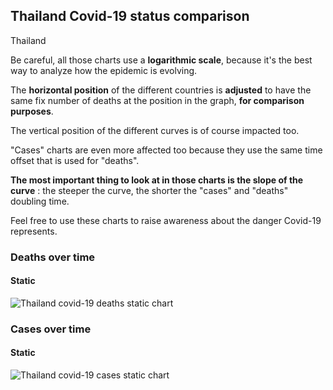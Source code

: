 ## Thailand Covid-19 status comparison 

Thailand



Be careful, all those charts use a **logarithmic scale**, because it's the best way to analyze how the epidemic is evolving.
 
The **horizontal position** of the different countries is **adjusted** to have the same fix number of deaths at the position in the graph, **for comparison purposes**.

The vertical position of the different curves is of course impacted too.

"Cases" charts are even more affected too because they use the same time offset that is used for "deaths".

**The most important thing to look at in those charts is the slope of the curve** : the steeper the curve, the shorter the "cases" and "deaths" doubling time.

Feel free to use these charts to raise awareness about the danger Covid-19 represents. 


 
### Deaths over time
 
#### Static
![Thailand covid-19 deaths static chart](https://raw.githubusercontent.com/madlag/coronavirus_study/master/notebooks/graphs/2020-03-21/countries/Thailand/2020-03-21_Thailand_deaths.png "Thailand covid-19 deaths static chart")   

 
### Cases over time
 
#### Static
![Thailand covid-19 cases static chart](https://raw.githubusercontent.com/madlag/coronavirus_study/master/notebooks/graphs/2020-03-21/countries/Thailand/2020-03-21_Thailand_cases.png "Thailand covid-19 cases static chart")   

